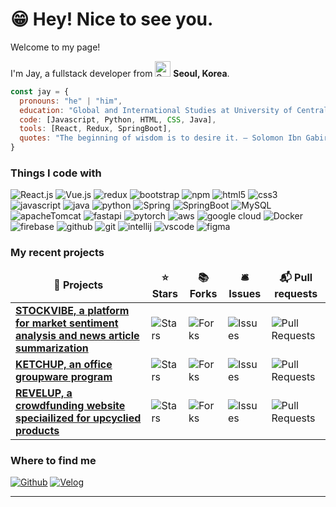 # 😁 Hey! Nice to see you.

<p>Welcome to my page!</p>
<p>I'm Jay, a fullstack developer from <img src="https://github.com/thmsgbrt/thmsgbrt/assets/153487581/114c5f64-b86f-4818-be11-4b952a9dd6de" width="25" alt="South Korea Flag" /> <b>Seoul, Korea</b>.</p>

```javascript
const jay = {
  pronouns: "he" | "him",
  education: "Global and International Studies at University of Central Florida",
  code: [Javascript, Python, HTML, CSS, Java],
  tools: [React, Redux, SpringBoot],
  quotes: "The beginning of wisdom is to desire it. — Solomon Ibn Gabirol"
}
```
<h3>Things I code with </h3>
<p>
  <img alt="React.js" src="https://img.shields.io/badge/-React-61D9FB?style=flat-square&logo=react&logoColor=white" />
  <img alt="Vue.js" src="https://img.shields.io/badge/-Vue-3FB883?style=flat-square&logo=vue.js&logoColor=white" />
  <img alt="redux" src="https://img.shields.io/badge/-Redux-B98FFF?style=flat-square&logo=redux&logoColor=white" />
  <img alt="bootstrap" src="https://img.shields.io/badge/-Bootstrap-6E2CF4?style=flat-square&logo=bootstrap&logoColor=white" />
  <img alt="npm" src="https://img.shields.io/badge/-NPM-CC3533?style=flat-square&logo=npm&logoColor=white" />
  <img alt="html5" src="https://img.shields.io/badge/-HTML5-E54D26?style=flat-square&logo=html5&logoColor=white" />
  <img alt="css3" src="https://img.shields.io/badge/-CSS3-379AD4?style=flat-square&logo=css3&logoColor=white" />
  <img alt="javascript" src="https://img.shields.io/badge/-Javascript-F7DF1C?style=flat-square&logo=javascript&logoColor=white" />
  <img alt="java" src="https://img.shields.io/badge/-Java-DB1D20?style=flat-square&logo=java&logoColor=white" />
  <img alt="python" src="https://img.shields.io/badge/-Python-2376B7?style=flat-square&logo=python&logoColor=white" />
  <img alt="Spring" src="https://img.shields.io/badge/-Spring-6DB33F?style=flat-square&logo=spring&logoColor=white" />
  <img alt="SpringBoot" src="https://img.shields.io/badge/-Spring Boot-6DB33F?style=flat-square&logo=springboot&logoColor=white" />
  <img alt="MySQL" src="https://img.shields.io/badge/-MySQL-4479A0?style=flat-square&logo=mysql&logoColor=white" />
  <img alt="apacheTomcat" src="https://img.shields.io/badge/-Apache%20Tomcat-F8DC75?logo=apachetomcat&logoColor=white&style=flat-square" />
  <img alt="fastapi" src="https://img.shields.io/badge/FastAPI-039485?logo=fastapi&logoColor=fff&style=flat-square" />
  <img alt="pytorch" src="https://img.shields.io/badge/-PyTorch-EE4C2C?logo=pytorch&logoColor=white&style=flat-square" />
  <img alt="aws" src="https://img.shields.io/badge/AWS-141F2E?logo=amazonwebservices&logoColor=fff&style=flat-square" />
  <img alt="google cloud" src="https://img.shields.io/badge/GoogleCloud-4285F4?logo=googlecloud&logoColor=fff&style=flat-square" />
  <img alt="Docker" src="https://img.shields.io/badge/-Docker-2396ED?style=flat-square&logo=docker&logoColor=white" />
  <img alt="firebase" src="https://img.shields.io/badge/Firebase-FFCA28?logo=firebase&logoColor=fff&style=flat-square" />
  <img alt="github" src="https://img.shields.io/badge/-Github-181717?style=flat-square&logo=github&logoColor=white" />
  <img alt="git" src="https://img.shields.io/badge/-Git-F0573A?style=flat-square&logo=git&logoColor=white" />
  <img alt="intellij" src="https://img.shields.io/badge/IntelliJ%20IDEA-000?style=flat-square&logo=intellijidea&logoColor=fff" />
  <img alt="vscode" src="https://img.shields.io/badge/Visual%20Studio%20Code-007ACC?logo=visualstudiocode&logoColor=fff&style=flat-square" />
  <img alt="figma" src="https://img.shields.io/badge/Figma-F24E1E?logo=figma&logoColor=fff&style=flat-square" />
</p>
<h3>My recent projects</h3>
<table>
  <thead align="center">
    <tr border: none;>
      <td><b>🎁 Projects</b></td>
      <td><b>⭐ Stars</b></td>
      <td><b>📚 Forks</b></td>
      <td><b>🛎 Issues</b></td>
      <td><b>📬 Pull requests</b></td>
    </tr>
  </thead>
  <tbody>
	  <tr>
      <td><a href="https://github.com/JayLee-98/Stockvibe_Frontend.git"><b>STOCKVIBE, a platform for market sentiment analysis and news article summarization</b></a></td>
      <td><img alt="Stars" src="https://img.shields.io/github/stars/JayLee-98/Ketchup_front-end?style=flat-square&labelColor=343b41"/></td>
      <td><img alt="Forks" src="https://img.shields.io/github/forks/JayLee-98/Ketchup_front-end?style=flat-square&labelColor=343b41"/></td>
      <td><img alt="Issues" src="https://img.shields.io/github/issues/JayLee-98/Ketchup_front-end?style=flat-square&labelColor=343b41"/></td>
      <td><img alt="Pull Requests" src="https://img.shields.io/github/issues-pr/JayLee-98/Ketchup_front-end?style=flat-square&labelColor=343b41"/></td>
    </tr>
	<tr>
      <td><a href="https://github.com/JayLee-98/Ketchup_front-end"><b>KETCHUP, an office groupware program</b></a></td>
      <td><img alt="Stars" src="https://img.shields.io/github/stars/JayLee-98/Ketchup_front-end?style=flat-square&labelColor=343b41"/></td>
      <td><img alt="Forks" src="https://img.shields.io/github/forks/JayLee-98/Ketchup_front-end?style=flat-square&labelColor=343b41"/></td>
      <td><img alt="Issues" src="https://img.shields.io/github/issues/JayLee-98/Ketchup_front-end?style=flat-square&labelColor=343b41"/></td>
      <td><img alt="Pull Requests" src="https://img.shields.io/github/issues-pr/JayLee-98/Ketchup_front-end?style=flat-square&labelColor=343b41"/></td>
    </tr>
    <tr>
      <td><a href="https://github.com/JayLee-98/revelup"><b>REVELUP, a crowdfunding website speciailized for upcyclied products</b></a></td>
      <td><img alt="Stars" src="https://img.shields.io/github/stars/JayLee-98/revelup?style=flat-square&labelColor=343b41"/></td>
      <td><img alt="Forks" src="https://img.shields.io/github/forks/JayLee-98/revelup?style=flat-square&labelColor=343b41"/></td>
      <td><img alt="Issues" src="https://img.shields.io/github/issues/JayLee-98/revelup?style=flat-square&labelColor=343b41"/></td>
      <td><img alt="Pull Requests" src="https://img.shields.io/github/issues-pr/JayLee-98/revelup?style=flat-square&labelColor=343b41"/></td>
    </tr>
  </tbody>
</table>

<h3>Where to find me</h3>
<p>
	<a href="https://github.com/JayLee-98" target="_blank"><img alt="Github" src="https://img.shields.io/badge/GitHub-%2312100E.svg?&style=for-the-badge&logo=Github&logoColor=white" /></a> 
	<a href="https://velog.io/@jayginwoolee/posts" target="_blank"><img alt="Velog" src="https://img.shields.io/badge/Velog-1FC997.svg?&style=for-the-badge&logo=velog&logoColor=white" /></a>
</p>

------------
